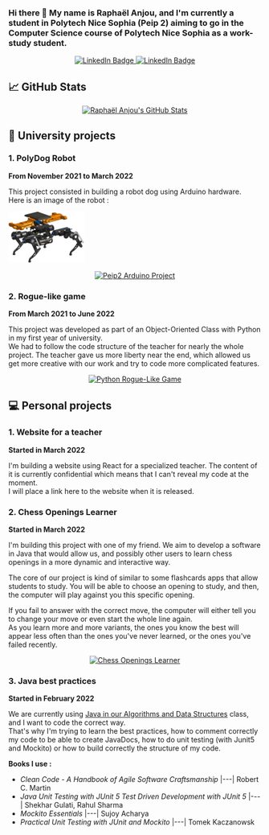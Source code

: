 ### Hi there 👋 My name is Raphaël Anjou, and I'm currently a student in Polytech Nice Sophia (Peip 2) aiming to go in the Computer Science course of Polytech Nice Sophia as a work-study student.

<p align="center">
  <a href="https://www.linkedin.com/in/raphael-anjou/">
    <img src="https://img.shields.io/badge/LinkedIn-blue?logo=linkedin&logoColor=white" alt="LinkedIn Badge"/>
  </a>
  <a href="https://www.flickr.com/people/raphael-anjou/">
    <img src="https://img.shields.io/badge/Flickr-blue?logo=flickr&logoColor=white" alt="LinkedIn Badge"/>
  </a>
</p>

## :chart_with_upwards_trend: GitHub Stats

<p align="center">
    <a href="https://github.com/naxomi">
        <img src="https://github-readme-stats.vercel.app/api?username=naxomi&show_icons=true&theme=cobalt&count_private=true" alt="Raphaël Anjou's GitHub Stats"/>
    </a>
</p>

## :school: University projects

### 1. PolyDog Robot

**From November 2021 to March 2022**

This project consisted in building a robot dog using Arduino hardware.  
Here is an image of the robot :

<p align="center" style="width: 30%">
    <a href="https://github.com/naxomi/naxomi/blob/main/images/robot-exploded-view-without-background.png">
        <img src="https://raw.githubusercontent.com/naxomi/naxomi/main/images/robot-exploded-view-without-background.png"
            alt="PolyDog Robot Exploded View"/>
    </a>
</p>

<p align="center">
    <a href="https://github.com/naxomi/peip2-arduino-project">
        <img src="https://github-readme-stats.vercel.app/api/pin/?username=naxomi&repo=peip2-arduino-project&theme=cobalt" 
            alt="Peip2 Arduino Project"/>
    </a>
</p>

### 2. Rogue-like game

**From March 2021 to June 2022**

This project was developed as part of an Object-Oriented Class with Python in my first year of university.  
We had to follow the code structure of the teacher for nearly the whole project. The teacher gave us more liberty near
the end, which allowed us get more creative with our work and try to code more complicated features.

<p align="center">
    <a href="https://github.com/naxomi/peip1-python-rogue-like-game">
    <img
        src="https://github-readme-stats.vercel.app/api/pin/?username=naxomi&repo=peip1-python-rogue-like-game&theme=cobalt"
        alt="Python Rogue-Like Game"
    >
    </a>
</p>

## :computer: Personal projects

### 1. Website for a teacher

**Started in March 2022**

I'm building a website using React for a specialized teacher.
The content of it is currently confidential which means that I can't reveal my code at the moment.  
I will place a link here to the website when it is released.

### 2. Chess Openings Learner 

**Started in March 2022**

I'm building this project with one of my friend. We aim to develop a software in Java that would allow us, and possibly 
other users to learn chess openings in a more dynamic and interactive way.  

The core of our project is kind of similar to some flashcards apps that allow students to study.
You will be able to choose an opening to study, and then, the computer will play against you this specific opening.  

If you fail to answer with the correct move, the computer will either tell you to change your move or even start the 
whole line again.   
As you learn more and more variants, the ones you know the best will appear less often than the ones you've never 
learned, or the ones you've failed recently. 

<p align="center">
    <a href="https://github.com/naxomi/https://github.com/naxomi/chess-openings-learner">
        <img src="https://github-readme-stats.vercel.app/api/pin/?username=naxomi&repo=chess-openings-learner&theme=cobalt" 
            alt="Chess Openings Learner"/>
    </a>
</p>

### 3. Java best practices

**Started in February 2022**

We are currently using [Java in our Algorithms and Data Structures](https://github.com/naxomi/peip2-algorithmique-et-structure-donnees) 
class, and I want to code the correct way.  
That's why I'm trying to learn the best practices, how to comment correctly my code to be able to create JavaDocs, how
to do unit testing (with Junit5 and Mockito) or how to build correctly the structure of my code.

**Books I use :**

- _Clean Code - A Handbook of Agile Software Craftsmanship_ |---| Robert C. Martin
- _Java Unit Testing with JUnit 5 Test Driven Development with JUnit 5_ |---| Shekhar Gulati, Rahul Sharma
- _Mockito Essentials_ |---| Sujoy Acharya
- _Practical Unit Testing with JUnit and Mockito_ |---| Tomek Kaczanowsk
